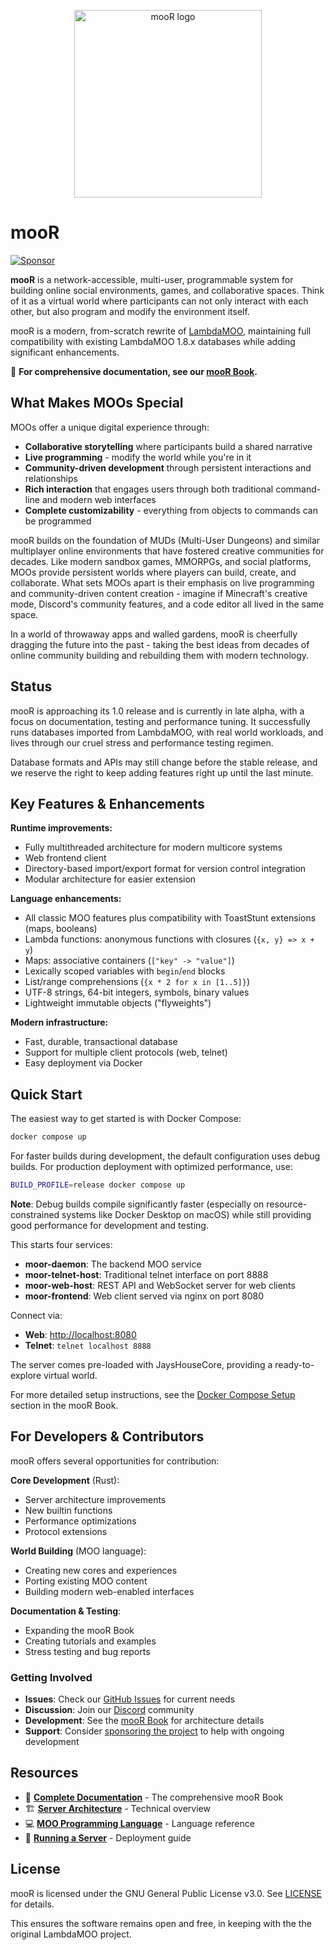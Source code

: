 <p align="center"><img src="./doc/porcupine-building.jpg" alt="mooR logo" width="300"/></p>

# mooR

[![Sponsor](https://img.shields.io/badge/Sponsor-%E2%9D%A4-pink)](https://github.com/sponsors/rdaum)

**mooR** is a network-accessible, multi-user, programmable system for building online social
environments, games, and collaborative spaces. Think of it as a virtual world where participants can
not only interact with each other, but also program and modify the environment itself.

mooR is a modern, from-scratch rewrite of [LambdaMOO](https://en.wikipedia.org/wiki/MOO),
maintaining full compatibility with existing LambdaMOO 1.8.x databases while adding significant
enhancements.

📖 **For comprehensive documentation, see our [mooR Book](https://rdaum.github.io/moor/).**

## What Makes MOOs Special

MOOs offer a unique digital experience through:

- **Collaborative storytelling** where participants build a shared narrative
- **Live programming** - modify the world while you're in it
- **Community-driven development** through persistent interactions and relationships
- **Rich interaction** that engages users through both traditional command-line and modern web
  interfaces
- **Complete customizability** - everything from objects to commands can be programmed

mooR builds on the foundation of MUDs (Multi-User Dungeons) and similar multiplayer online
environments that have fostered creative communities for decades. Like modern sandbox games,
MMORPGs, and social platforms, MOOs provide persistent worlds where players can build, create, and
collaborate. What sets MOOs apart is their emphasis on live programming and community-driven content
creation - imagine if Minecraft's creative mode, Discord's community features, and a code editor all
lived in the same space.

In a world of throwaway apps and walled gardens, mooR is cheerfully dragging the future into the
past - taking the best ideas from decades of online community building and rebuilding them with
modern technology.

## Status

mooR is approaching its 1.0 release and is currently in late alpha, with a focus on documentation,
testing and performance tuning. It successfully runs databases imported from LambdaMOO, with real
world workloads, and lives through our cruel stress and performance testing regimen.

Database formats and APIs may still change before the stable release, and we reserve the right to
keep adding features right up until the last minute.

## Key Features & Enhancements

**Runtime improvements:**

- Fully multithreaded architecture for modern multicore systems
- Web frontend client
- Directory-based import/export format for version control integration
- Modular architecture for easier extension

**Language enhancements:**

- All classic MOO features plus compatibility with ToastStunt extensions (maps, booleans)
- Lambda functions: anonymous functions with closures (`{x, y} => x + y`)
- Maps: associative containers (`["key" -> "value"]`)
- Lexically scoped variables with `begin`/`end` blocks
- List/range comprehensions (`{x * 2 for x in [1..5]}`)
- UTF-8 strings, 64-bit integers, symbols, binary values
- Lightweight immutable objects ("flyweights")

**Modern infrastructure:**

- Fast, durable, transactional database
- Support for multiple client protocols (web, telnet)
- Easy deployment via Docker

## Quick Start

The easiest way to get started is with Docker Compose:

```bash
docker compose up
```

For faster builds during development, the default configuration uses debug builds. For production
deployment with optimized performance, use:

```bash
BUILD_PROFILE=release docker compose up
```

**Note**: Debug builds compile significantly faster (especially on resource-constrained systems like
Docker Desktop on macOS) while still providing good performance for development and testing.

This starts four services:

- **moor-daemon**: The backend MOO service
- **moor-telnet-host**: Traditional telnet interface on port 8888
- **moor-web-host**: REST API and WebSocket server for web clients
- **moor-frontend**: Web client served via nginx on port 8080

Connect via:

- **Web**: [http://localhost:8080](http://localhost:8080)
- **Telnet**: `telnet localhost 8888`

The server comes pre-loaded with JaysHouseCore, providing a ready-to-explore virtual world.

For more detailed setup instructions, see the
[Docker Compose Setup](https://rdaum.github.io/moor/the-system/docker-compose-setup.html) section in
the mooR Book.

## For Developers & Contributors

mooR offers several opportunities for contribution:

**Core Development** (Rust):

- Server architecture improvements
- New builtin functions
- Performance optimizations
- Protocol extensions

**World Building** (MOO language):

- Creating new cores and experiences
- Porting existing MOO content
- Building modern web-enabled interfaces

**Documentation & Testing**:

- Expanding the mooR Book
- Creating tutorials and examples
- Stress testing and bug reports

### Getting Involved

- **Issues**: Check our [GitHub Issues](https://github.com/rdaum/moor/issues) for current needs
- **Discussion**: Join our [Discord](https://discord.gg/Ec94y5983z) community
- **Development**: See the [mooR Book](https://rdaum.github.io/moor/) for architecture details
- **Support**: Consider [sponsoring the project](https://github.com/sponsors/rdaum) to help with
  ongoing development

## Resources

- 📖 **[Complete Documentation](https://rdaum.github.io/moor/)** - The comprehensive mooR Book
- 🏗️ **[Server Architecture](https://rdaum.github.io/moor/moor-architecture.html)** - Technical
  overview
- 💻
  **[MOO Programming Language](https://rdaum.github.io/moor/the-moo-programming-language.html)** -
  Language reference
- 🚀 **[Running a Server](https://rdaum.github.io/moor/the-system/running-the-server.html)** -
  Deployment guide

## License

mooR is licensed under the GNU General Public License v3.0. See [LICENSE](./LICENSE) for details.

This ensures the software remains open and free, in keeping with the the original LambdaMOO project.
